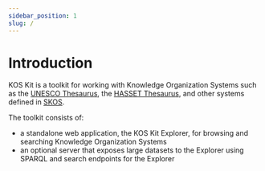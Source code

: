 ```yaml
---
sidebar_position: 1
slug: /
---
```


# Introduction

KOS Kit is a toolkit for working with Knowledge Organization Systems such as the [UNESCO Thesaurus](https://vocabularies.unesco.org/browser/thesaurus/en/), the [HASSET Thesaurus](https://hasset.ukdataservice.ac.uk/hasset/en/), and other systems defined in [SKOS](https://www.w3.org/TR/skos-reference/).

The toolkit consists of:

- a standalone web application, the KOS Kit Explorer, for browsing and searching Knowledge Organization Systems
- an optional server that exposes large datasets to the Explorer using SPARQL and search endpoints for the Explorer
